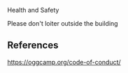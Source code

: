 Health and Safety


Please don't loiter outside the building

References
----------

https://oggcamp.org/code-of-conduct/


